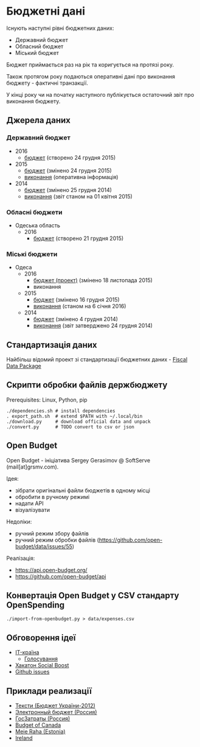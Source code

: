 Бюджетні дані
=============

Існують наступні рівні бюджетних даних:

* Державний бюджет
* Обласний бюджет
* Міський бюджет

Бюджет приймається раз на рік та коригується на протязі року.

Також протягом року подаються оперативні дані про виконання бюджету - фактичні транзакції.

У кінці року чи на початку наступного публікується остаточний звіт про виконання бюджету.

## Джерела даних

### Державний бюджет

* 2016
  * [бюджет](http://zakon3.rada.gov.ua/laws/show/928-19/page2) (створено 24 грудня 2015)
* 2015
  * [бюджет](http://zakon3.rada.gov.ua/laws/show/80-19) (змінено 24 грудня 2015)
  * [виконання](http://www.treasury.gov.ua/main/uk/doccatalog/list?currDir=264515) (оперативна інформація)
* 2014
  * [бюджет](http://zakon4.rada.gov.ua/laws/show/719-18) (змінено 25 грудня 2014)
  * [виконання](http://www.treasury.gov.ua/main/uk/doccatalog/list?currDir=257806) (звіт станом на 01 квітня 2015)

### Обласні бюджети

* Одеська область
  * 2016
    * [бюджет](http://oblrada.odessa.gov.ua/wp-content/uploads/49-VII.pdf) (створено 21 грудня 2015)

### Міські бюджети

* Одеса
  * 2016
    * [бюджет (проект)](http://omr.gov.ua/ru/67025/) (змінено 18 листопада 2015)
    * виконання
  * 2015
    * [бюджет](http://omr.gov.ua/ru/acts/council/67004/) (змінено 16 грудня 2015)
    * [виконання](http://omr.gov.ua/ru/news/79118/) (станом на 6 січня 2016)
  * 2014
    * [бюджет](http://omr.gov.ua/ru/acts/council/57231/) (змінено 4 грудня 2014)
    * [виконання](http://omr.gov.ua/ru/acts/council/66397/) (звіт затверджено 24 грудня 2014)

## Стандартизація даних

Найбільш відомий проект зі стандартизації бюджетних даних - [Fiscal Data Package](http://fiscal.dataprotocols.org/spec/#data-files)

## Скрипти обробки файлів держбюджету

Prerequisites: Linux, Python, pip

    ./dependencies.sh # install dependencies
    . export_path.sh  # extend $PATH with ~/.local/bin
    ./download.py     # download official data and unpack
    ./convert.py      # TODO convert to csv or json

## Open Budget

Open Budget - ініціатива Sergey Gerasimov @ SoftServe (mail[at]grsmv.com).

Ідея:

* зібрати оригінальні файли бюджетів в одному місці
* обробити в ручному режимі
* надати API
* візуалізувати

Недоліки:

* ручний режим збору файлів
* ручний режим обробки файлів (https://github.com/open-budget/data/issues/55)

Реалізація:

* https://api.open-budget.org/
* https://github.com/open-budget/api

## Конвертація Open Budget у CSV стандарту OpenSpending

    ./import-from-openbudget.py > data/expenses.csv

## Обговорення ідеї

* [IT-країна](http://www.it-krayina.org.ua/openbudget/)
  * [Голосування](http://ideas.it-krayina.org.ua/topic/420190-proekt-vdkritij-byudzhet-42/)
* [Хакатон Social Boost](http://2014.socialboost.com.ua/ideas/view/2)
* [Github issues](https://github.com/Maidan-hackaton/budget/issues)


## Приклади реализації

* [Тексти (Бюджет України-2012)](http://texty.org.ua/mod/datavis/apps/budget2/index.html#/~/-----------)
* [Электронный бюджет (Россия)](http://budget.gov.ru/)
* [ГосЗатраты (Россия)](http://clearspending.ru/)
* [Budget of Canada](http://www.budget.gc.ca/2014/home-accueil-eng.html)
* [Meie Raha (Estonia)](http://meieraha.eu/)
* [Ireland](http://budget.gov.ie/Budgets/2014/2014.aspx)

